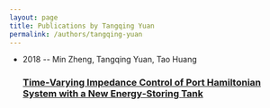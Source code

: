 ```yaml
---
layout: page
title: Publications by Tangqing Yuan
permalink: /authors/tangqing-yuan
---
```


<ul class="post-list">
<li><span class='post-meta'>2018 -- Min Zheng, Tangqing Yuan, Tao Huang</span><h3><a class='post-link' href="{{ site.baseurl }}/time-varying-impedance-control-of-port-hamiltonian-system-with-a-new-energy-storing-tank">Time‐Varying Impedance Control of Port Hamiltonian System with a New Energy‐Storing Tank</a></h3></li>

</ul>

